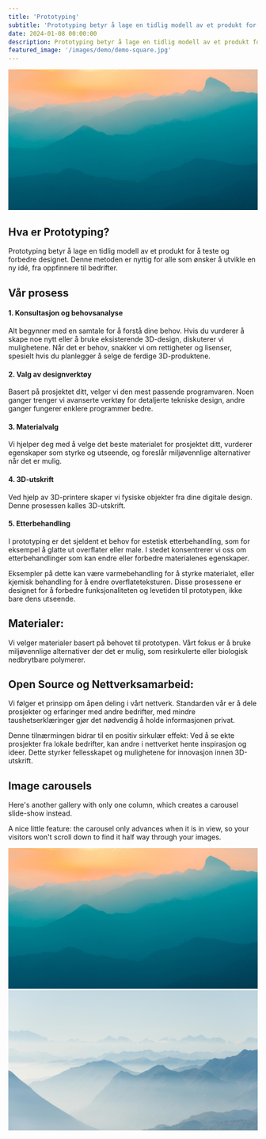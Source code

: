 ```yaml
---
title: 'Prototyping'
subtitle: 'Prototyping betyr å lage en tidlig modell av et produkt for å teste og forbedre designet.'
date: 2024-01-08 00:00:00
description: Prototyping betyr å lage en tidlig modell av et produkt for å teste og forbedre designet.
featured_image: '/images/demo/demo-square.jpg'
---
```


![](/images/demo/demo-landscape.jpg)

## Hva er Prototyping?
Prototyping betyr å lage en tidlig modell av et produkt for å teste og forbedre designet. Denne metoden er nyttig for alle som ønsker å utvikle en ny idé, fra oppfinnere til bedrifter.

## Vår prosess
#### 1. Konsultasjon og behovsanalyse
Alt begynner med en samtale for å forstå dine behov. Hvis du vurderer å skape noe nytt eller å bruke eksisterende 3D-design, diskuterer vi mulighetene.
        Når det er behov, snakker vi om rettigheter og lisenser, spesielt hvis du planlegger å selge de ferdige 3D-produktene.

#### 2. Valg av designverktøy
Basert på prosjektet ditt, velger vi den mest passende programvaren. Noen ganger trenger vi avanserte verktøy for detaljerte tekniske design, andre ganger fungerer enklere programmer bedre.

#### 3. Materialvalg
Vi hjelper deg med å velge det beste materialet for prosjektet ditt, vurderer egenskaper som styrke og utseende, og foreslår miljøvennlige alternativer når det er mulig.

#### 4. 3D-utskrift
Ved hjelp av 3D-printere skaper vi fysiske objekter fra dine digitale design. Denne prosessen kalles 3D-utskrift.

#### 5. Etterbehandling
I prototyping er det sjeldent et behov for estetisk etterbehandling, som for eksempel å glatte ut overflater eller male. I stedet konsentrerer vi oss om etterbehandlinger som kan endre eller forbedre materialenes egenskaper.

Eksempler på dette kan være varmebehandling for å styrke materialet, eller kjemisk behandling for å endre overflateteksturen. Disse prosessene er designet for å forbedre funksjonaliteten og levetiden til prototypen, ikke bare dens utseende.

## Materialer:
Vi velger materialer basert på behovet til prototypen. Vårt fokus er å bruke miljøvennlige alternativer der det er mulig, som resirkulerte eller biologisk nedbrytbare polymerer.

## Open Source og Nettverksamarbeid:
Vi følger et prinsipp om åpen deling i vårt nettverk. Standarden vår er å dele prosjekter og erfaringer med andre bedrifter, med mindre taushetserklæringer gjør det nødvendig å holde informasjonen privat.

Denne tilnærmingen bidrar til en positiv sirkulær effekt: Ved å se ekte prosjekter fra lokale bedrifter, kan andre i nettverket hente inspirasjon og ideer. Dette styrker fellesskapet og mulighetene for innovasjon innen 3D-utskrift.


## Image carousels

Here's another gallery with only one column, which creates a carousel slide-show instead.

A nice little feature: the carousel only advances when it is in view, so your visitors won't scroll down to find it half way through your images.

<div class="gallery" data-columns="1">
	<img src="/images/demo/demo-landscape.jpg">
	<img src="/images/demo/demo-landscape-2.jpg">
</div>

